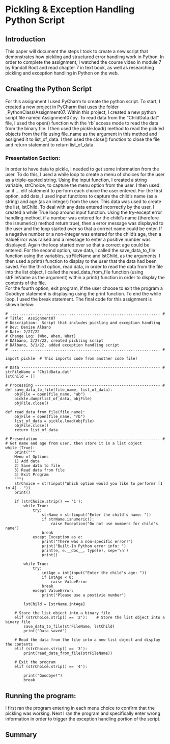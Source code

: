 # Pickling & Exception Handling Python Script
## Introduction
This paper will document the steps I took to create a new script that demonstrates how pickling and structured error handling work in Python.  In order to complete the assignment, I watched the course video in module 7 by Randall Root and read chapter 7 in text book, as well as researching pickling and exception handling in Python on the web.
## Creating the Python Script
For this assignment I used PyCharm to create the python script. To start, I created a new project in PyCharm that uses the folder _PythonClass\Assignment07. Within this project, I created a new python script file named Assignment07.py.
To read data from the “ChildData.dat” file, I used the open() function with the ‘rb’ access mode to read the data from the binary file. I then used the pickle.load() method to read the pickled objects from the file using file_name as the argument in this method and assigned it to list_of_data.  I then used the close() function to close the file and return statement to return list_of_data.
### Presentation Section:
In order to have data to pickle, I needed to get some information from the user.  To do this, I used a while loop to create a menu of choices for the user as a triple-quoted string.  Using the input function, I created a string variable, strChoice, to capture the menu option from the user.  I then used an if … elif statement to perform each choice the user entered.
For the first option, add data, I used input functions to capture the child’s name (as a string) and age (as an integer) from the user.  This data was used to create the list, lstChild.  To deal with any data entered incorrectly by the user, I created a while True loop around input function.  Using the try-except error handling method, if a number was entered for the child’s name (therefore the isnumeric() method return true), then a error message was displayed to the user and the loop started over so that a correct name could be enter.  If a negative number or a non-integer was entered for the child’s age, then a ValueError was raised and a message to enter a positive number was displayed.  Again the loop started over so that a correct age could be entered.
For the second option, save data, I called the save_data_to_file function using the variables, strFileName and lstChild, as the arguments.  I then used a print() function to display to the user that the data had been saved.
For the third option, read data, in order to read the data from the file into the list object, I called the read_data_from_file function (using strFileName as the argument) within a print() function in order to display the contents of the file.  
For the fourth option, exit program, if the user choose to exit the program a Goodbye statement is displaying using the print function.
To end the while loop, I used the break statement.  The final code for this assignment is shown below:
```
# .................................................................. #
# Title:  Assignment07
# Description:  Script that includes pickling and exception handling
# Dev: Denise Albano
# Date: 2/27/22
# Change Log: (Who, When, What)
# DAlbano, 2/27/22, created pickling script
# DAlbano, 3/1/22, added exception handling script
# .................................................................. #

import pickle  # This imports code from another code file!

# Data ------------------------------------------------------------- #
strFileName = 'ChildData.dat'
lstChild = []

# Processing ------------------------------------------------------- #
def save_data_to_file(file_name, list_of_data):
    objFile = open(file_name, "ab")
    pickle.dump(list_of_data, objFile)
    objFile.close()

def read_data_from_file(file_name):
    objFile = open(file_name, "rb")
    list_of_data = pickle.load(objFile)
    objFile.close()
    return list_of_data

# Presentation ----------------------------------------------------- #
# Get name and age from user, then store it in a list object
while (True):
    print("""
    Menu of Options
    1) Add data
    2) Save data to file
    3) Read data from file
    4) Exit Program
    """)
    strChoice = str(input("Which option would you like to perform? [1 to 4] - "))
    print()

    if (strChoice.strip() == '1'):
        while True:
            try:
                strName = str(input("Enter the child's name: "))
                if strName.isnumeric():
                    raise Exception("Do not use numbers for child's name")
                break
            except Exception as e:
                print("There was a non-specific error!")
                print("Built-In Python error info: ")
                print(e, e.__doc__, type(e), sep='\n')
                print()

        while True:
            try:
                intAge = int(input("Enter the child's age: "))
                if intAge < 0:
                    raise ValueError
                break
            except ValueError:
                print("Please use a postivie number")

        lstChild = [strName,intAge]

    # Store the list object into a binary file
    elif (strChoice.strip() == '2'):    # Store the list object into a binary file
        save_data_to_file(strFileName, lstChild)
        print("Data saved")

    # Read the data from the file into a new list object and display the contents
    elif (strChoice.strip() == '3'):
        print(read_data_from_file(strFileName))

    # Exit the program
    elif (strChoice.strip() == '4'):

        print("Goodbye!")
        break
```
## Running the program:
I first ran the program entering in each menu choice to confirm that the pickling was working.  Next I ran the program and specifically enter wrong information in order to trigger the exception handling portion of the script. 
## Summary

